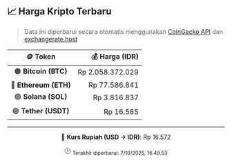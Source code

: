 

<!-- HARGA_KRIPTO -->
## 📈 Harga Kripto Terbaru

> Data ini diperbarui secara otomatis menggunakan [CoinGecko API](https://www.coingecko.com/) dan [exchangerate.host](https://exchangerate.host/)

<div align="center">

| 🪙 Token | 💰 Harga (IDR) |
|:------:|---------------:|
| 🟠 **Bitcoin (BTC)**   | Rp 2.058.372.029 |
| 🔵 **Ethereum (ETH)**  | Rp 77.586.841 |
| 🟣 **Solana (SOL)**    | Rp 3.816.837 |
| 🟢 **Tether (USDT)**   | Rp 16.585 |

---

💱 **Kurs Rupiah (USD → IDR)**: Rp 16.572

🕒 <sub>Terakhir diperbarui: 7/10/2025, 16.49.53</sub>

</div>
<!-- /HARGA_KRIPTO -->
